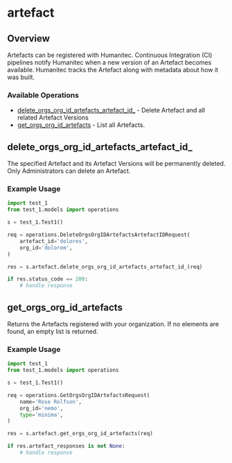 # artefact

## Overview

Artefacts can be registered with Humanitec. Continuous Integration (CI) pipelines notify Humanitec when a new version of an Artefact becomes available. Humanitec tracks the Artefact along with metadata about how it was built.
<SchemaDefinition schemaRef="#/components/schemas/ArtefactRequest" />


### Available Operations

* [delete_orgs_org_id_artefacts_artefact_id_](#delete_orgs_org_id_artefacts_artefact_id_) - Delete Artefact and all related Artefact Versions
* [get_orgs_org_id_artefacts](#get_orgs_org_id_artefacts) - List all Artefacts.

## delete_orgs_org_id_artefacts_artefact_id_

The specified Artefact and its Artefact Versions will be permanently deleted. Only Administrators can delete an Artefact.

### Example Usage

```python
import test_1
from test_1.models import operations

s = test_1.Test1()

req = operations.DeleteOrgsOrgIDArtefactsArtefactIDRequest(
    artefact_id='dolores',
    org_id='dolorem',
)

res = s.artefact.delete_orgs_org_id_artefacts_artefact_id_(req)

if res.status_code == 200:
    # handle response
```

## get_orgs_org_id_artefacts

Returns the Artefacts registered with your organization. If no elements are found, an empty list is returned.

### Example Usage

```python
import test_1
from test_1.models import operations

s = test_1.Test1()

req = operations.GetOrgsOrgIDArtefactsRequest(
    name='Rose Rolfson',
    org_id='nemo',
    type='minima',
)

res = s.artefact.get_orgs_org_id_artefacts(req)

if res.artefact_responses is not None:
    # handle response
```
